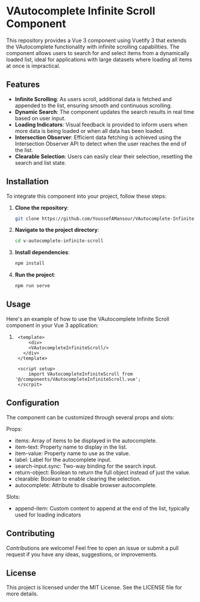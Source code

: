 # VAutocomplete Infinite Scroll Component

This repository provides a Vue 3 component using Vuetify 3 that extends the VAutocomplete functionality with infinite scrolling capabilities. The component allows users to search for and select items from a dynamically loaded list, ideal for applications with large datasets where loading all items at once is impractical.

## Features

- **Infinite Scrolling**: As users scroll, additional data is fetched and appended to the list, ensuring smooth and continuous scrolling.
- **Dynamic Search**: The component updates the search results in real time based on user input.
- **Loading Indicators**: Visual feedback is provided to inform users when more data is being loaded or when all data has been loaded.
- **Intersection Observer**: Efficient data fetching is achieved using the Intersection Observer API to detect when the user reaches the end of the list.
- **Clearable Selection**: Users can easily clear their selection, resetting the search and list state.

## Installation

To integrate this component into your project, follow these steps:

1. **Clone the repository**:
   ```sh
   git clone https://github.com/YoussefAMansour/VAutocomplete-Infinite-Scroll-Single-Select
   
2. **Navigate to the project directory**:
    ```sh
   cd v-autocomplete-infinite-scroll

3.  **Install dependencies**:
    ```sh
    npm install
4.  **Run the project**:
    ```sh
    npm run serve

## Usage

Here's an example of how to use the VAutocomplete Infinite Scroll component in your Vue 3 application:
1. ```shell
    <template>
        <div>
        <VAutocompleteInfiniteScroll/>
      </div>
    </template>

    <script setup>
        import VAutocompleteInfiniteScroll from '@/components/VAutocompleteInfiniteScroll.vue';
    </scrpit>

## Configuration

The component can be customized through several props and slots:

Props:
* items: Array of items to be displayed in the autocomplete.
* item-text: Property name to display in the list.
* item-value: Property name to use as the value.
* label: Label for the autocomplete input.
* search-input.sync: Two-way binding for the search input.
* return-object: Boolean to return the full object instead of just the value.
* clearable: Boolean to enable clearing the selection.
* autocomplete: Attribute to disable browser autocomplete.


Slots:
* append-item: Custom content to append at the end of the list, typically used for loading indicators


## Contributing

Contributions are welcome! Feel free to open an issue or submit a pull request if you have any ideas, suggestions, or improvements.

## License

This project is licensed under the MIT License. See the LICENSE file for more details.
